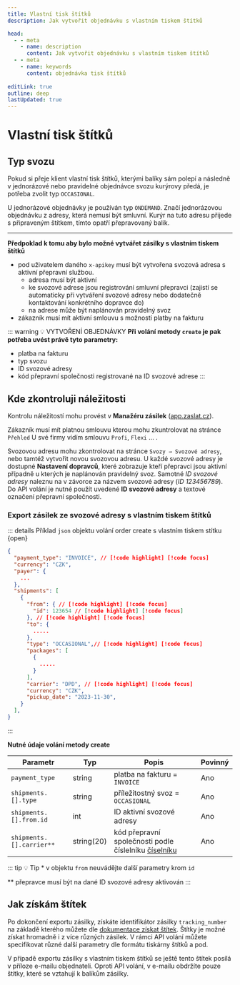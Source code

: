 ```yaml
---
title: Vlastní tisk štítků
description: Jak vytvořit objednávku s vlastním tiskem štítků

head:
  - - meta
    - name: description
      content: Jak vytvořit objednávku s vlastním tiskem štítků
  - - meta
    - name: keywords
      content: objednávka tisk štítků
      
editLink: true
outline: deep
lastUpdated: true
---
```


# Vlastní tisk štítků

## Typ svozu

Pokud si přeje klient vlastní tisk štítků, kterými balíky sám polepí a následně v jednorázové nebo pravidelné objednávce svozu kurýrovy předá, je potřeba zvolit typ `OCCASIONAL`.

U jednorázové objednávky je používán typ `ONDEMAND`. Značí jednorázovou objednávku z adresy, která nemusí být smluvní. Kurýr na tuto adresu přijede s připraveným štítkem, tímto opatří přepravovaný balík.

---

**Předpoklad k tomu aby bylo možné vytvářet zásilky s vlastním tiskem štítků**

- pod uživatelem daného `x-apikey` musí být vytvořena svozová adresa s aktivní přepravní službou.
    - adresa musí být aktivní
    - ke svozové adrese jsou registrování smluvní přepravci (zajistí se automaticky při vytváření svozové adresy nebo dodatečně kontaktování konkrétního dopravce do)
    - na adrese může být naplánován pravidelný svoz
- zákazník musí mít aktivní smlouvu s možností platby na fakturu
  
::: warning 💡 VYTVOŘENÍ OBJEDNÁVKY
**Při volání metody `create` je pak potřeba uvést právě tyto parametry:**

- platba na fakturu
- typ svozu
- ID svozové adresy
- kód přepravní společnosti registrované na ID svozové adrese
:::

## Kde zkontroluji náležitosti

Kontrolu náležitostí mohu provést v **Manažéru zásilek** ([app.zaslat.cz](https://app.zaslat.cz)).

Zákazník musí mít platnou smlouvu kterou mohu zkuntrolovat na stránce `Přehled` U své firmy vidím smlouvu `Profi`, `Flexi` … .

Svozovou adresu mohu zkontrolovat na stránce `Svozy → Svozové adresy`, nebo tamtéž vytvořit novou svozovou adresu. U každé svozové adresy je dostupné **Nastavení dopravců**, 
které zobrazuje kteří přepravci jsou aktivní případně u kterých je naplánován pravidelný svoz. Samotné _ID svozové adresy_ naleznu na v závorce za názvem svozové adresy (_ID 123456789_). 
Do API volání je nutné použít uvedené **ID svozové adresy** a textové označení přepravní společnosti.

### Export zásilek ze svozové adresy s vlastním tiskem štítků

::: details Příklad `json` objektu volání order create s vlastním tiskem stítku {open}
```json
{
  "payment_type": "INVOICE", // [!code highlight] [!code focus]
  "currency": "CZK",
  "payer": {
    ...
  },
  "shipments": [
    {
      "from": { // [!code highlight] [!code focus]
        "id": 123654 // [!code highlight] [!code focus]
      }, // [!code highlight] [!code focus]
      "to": {
        .....
      },
      "type": "OCCASIONAL",// [!code highlight] [!code focus]
      "packages": [
        {
          .....
        }
      ],
      "carrier": "DPD", // [!code highlight] [!code focus]
      "currency": "CZK",
      "pickup_date": "2023-11-30",
    }
  ],
}
```
:::

**Nutné údaje volání metody create**

| Parametr | Typ | Popis | Povinný |
| --- | --- | --- | --- |
| `payment_type` | string | platba na fakturu = `INVOICE` | Ano |
| `shipments.[].type` | string | příležitostný svoz = `OCCASIONAL`  | Ano |
| `shipments.[].from.id` | int | ID aktivní svozové adresy | Ano |
| `shipments.[].carrier**` | string(20) | kód přepravní společnosti podle číslelníku [číselníku](https://www.zaslat.cz/dokumentace/api#carriers) | Ano |

::: tip 💡 Tip 
\* v objektu `from` neuvádějte další parametry krom `id`

** přepravce musí být na dané ID svozové adresy aktivován
:::

## Jak získám štítek

Po dokončení exportu zásilky, získáte identifikátor zásilky `tracking_number` na základě kterého můžete dle [dokumentace získat štítek](https://www.zaslat.cz/dokumentace/api). Štítky je možné získat hromadně i z více různých zásilek. V rámci API volání můžete specifikovat různé další parametry dle formátu tiskárny štítků a pod.

V případě exportu zásilky s vlastním tiskem štítků se ještě tento štítek posílá v příloze e-mailu objednateli. Oproti API volání, v e-mailu obdržíte pouze štítky, které se vztahují k balíkům zásilky.

